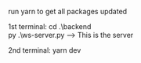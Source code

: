 run yarn to get all packages updated

1st terminal: 
    cd .\backend\
    py .\ws-server.py
    --> This is the server

2nd terminal:
    yarn dev
